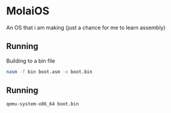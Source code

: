 # MolaiOS
An OS that i am making (just a chance for me to learn assembly)

## Running
Building to a bin file
```bash
nasm -f bin boot.asm -o boot.bin
```

## Running
```bash
qemu-system-x86_64 boot.bin